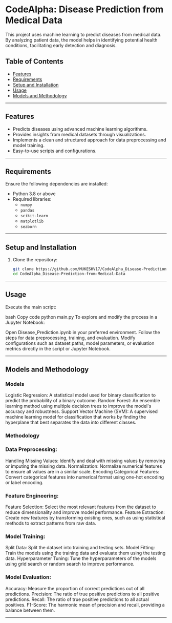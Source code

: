 # CodeAlpha: Disease Prediction from Medical Data

This project uses machine learning to predict diseases from medical data. By analyzing patient data, the model helps in identifying potential health conditions, facilitating early detection and diagnosis.

## Table of Contents

- [Features](#features)
- [Requirements](#requirements)
- [Setup and Installation](#setup-and-installation)
- [Usage](#usage)
- [Models and Methodology](#models-and-methodology)

---

## Features

- Predicts diseases using advanced machine learning algorithms.
- Provides insights from medical datasets through visualizations.
- Implements a clean and structured approach for data preprocessing and model training.
- Easy-to-use scripts and configurations.

---

## Requirements

Ensure the following dependencies are installed:

- Python 3.8 or above
- Required libraries:
  - `numpy`
  - `pandas`
  - `scikit-learn`
  - `matplotlib`
  - `seaborn`

---

## Setup and Installation

1. Clone the repository:
   ```bash
   git clone https://github.com/MUKESHV17/CodeAlpha_Disease-Prediction-from-Medical-Data.git
   cd CodeAlpha_Disease-Prediction-from-Medical-Data

---

## Usage
Execute the main script:

bash
Copy code
python main.py
To explore and modify the process in a Jupyter Notebook:

Open Disease_Prediction.ipynb in your preferred environment.
Follow the steps for data preprocessing, training, and evaluation.
Modify configurations such as dataset paths, model parameters, or evaluation metrics directly in the script or Jupyter Notebook.

---

## Models and Methodology

### Models

Logistic Regression: A statistical model used for binary classification to predict the probability of a binary outcome.
Random Forest: An ensemble learning method using multiple decision trees to improve the model's accuracy and robustness.
Support Vector Machine (SVM): A supervised machine learning model for classification that works by finding the hyperplane that best separates the data into different classes.

### Methodology

### Data Preprocessing:
Handling Missing Values: Identify and deal with missing values by removing or imputing the missing data.
Normalization: Normalize numerical features to ensure all values are in a similar scale.
Encoding Categorical Features: Convert categorical features into numerical format using one-hot encoding or label encoding.

### Feature Engineering:
Feature Selection: Select the most relevant features from the dataset to reduce dimensionality and improve model performance.
Feature Extraction: Create new features by transforming existing ones, such as using statistical methods to extract patterns from raw data.


### Model Training:
Split Data: Split the dataset into training and testing sets.
Model Fitting: Train the models using the training data and evaluate them using the testing data.
Hyperparameter Tuning: Tune the hyperparameters of the models using grid search or random search to improve performance.

### Model Evaluation:
Accuracy: Measure the proportion of correct predictions out of all predictions.
Precision: The ratio of true positive predictions to all positive predictions.
Recall: The ratio of true positive predictions to all actual positives.
F1-Score: The harmonic mean of precision and recall, providing a balance between them.

---

